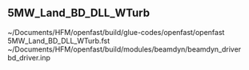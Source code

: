 ## 5MW_Land_BD_DLL_WTurb
~/Documents/HFM/openfast/build/glue-codes/openfast/openfast 5MW_Land_BD_DLL_WTurb.fst
~/Documents/HFM/openfast/build/modules/beamdyn/beamdyn_driver bd_driver.inp